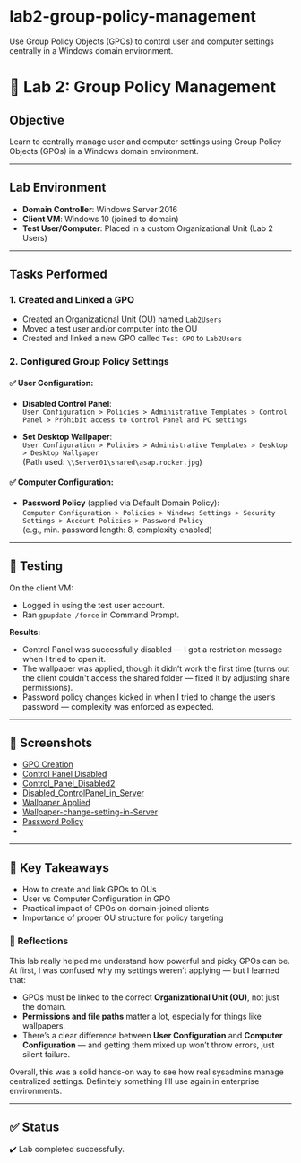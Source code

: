 # lab2-group-policy-management
Use Group Policy Objects (GPOs) to control user and computer settings centrally in a Windows domain environment.
# 🧪 Lab 2: Group Policy Management

## Objective
Learn to centrally manage user and computer settings using Group Policy Objects (GPOs) in a Windows domain environment.

---

## Lab Environment
- **Domain Controller**: Windows Server 2016
- **Client VM**: Windows 10 (joined to domain)
- **Test User/Computer**: Placed in a custom Organizational Unit (Lab 2 Users)

---

## Tasks Performed

### 1. Created and Linked a GPO
- Created an Organizational Unit (OU) named `Lab2Users`
- Moved a test user and/or computer into the OU
- Created and linked a new GPO called `Test GPO` to `Lab2Users`

### 2. Configured Group Policy Settings
#### ✅ User Configuration:
- **Disabled Control Panel**:  
  `User Configuration > Policies > Administrative Templates > Control Panel > Prohibit access to Control Panel and PC settings`

- **Set Desktop Wallpaper**:  
  `User Configuration > Policies > Administrative Templates > Desktop > Desktop Wallpaper`  
  (Path used: `\\Server01\shared\asap.rocker.jpg`)

#### ✅ Computer Configuration:
- **Password Policy** (applied via Default Domain Policy):  
  `Computer Configuration > Policies > Windows Settings > Security Settings > Account Policies > Password Policy`  
  (e.g., min. password length: 8, complexity enabled)

---

## 🧪 Testing
On the client VM:

- Logged in using the test user account.
- Ran `gpupdate /force` in Command Prompt.

**Results:**

- Control Panel was successfully disabled — I got a restriction message when I tried to open it.
- The wallpaper was applied, though it didn’t work the first time (turns out the client couldn't access the shared folder — fixed it by adjusting share permissions).
- Password policy changes kicked in when I tried to change the user’s password — complexity was enforced as expected.

---

## 📸 Screenshots

- [GPO Creation](screenshots1/newOrganisationalUnit.png)
- [Control Panel Disabled](screenshots1/ControlPanelDisabled.png)
- [Control_Panel_Disabled2](screenshots1/ControlPanelDisabled2.png)
- [Disabled_ControlPanel_in_Server](screenshots1/implyingDisableControlPanel.png)
- [Wallpaper Applied](screenshots1/WallpaperChanged.png)
- [Wallpaper-change-setting-in-Server](screenshots1/Wallpaper-change-setting-in-server.png)
- [Password Policy](screenshots1/PasswordPolicyEnforced.png)
- 

---

## 📘 Key Takeaways

- How to create and link GPOs to OUs
- User vs Computer Configuration in GPO
- Practical impact of GPOs on domain-joined clients
- Importance of proper OU structure for policy targeting

### 💭 Reflections

This lab really helped me understand how powerful and picky GPOs can be. At first, I was confused why my settings weren’t applying — but I learned that:

- GPOs must be linked to the correct **Organizational Unit (OU)**, not just the domain.
- **Permissions and file paths** matter a lot, especially for things like wallpapers.
- There’s a clear difference between **User Configuration** and **Computer Configuration** — and getting them mixed up won’t throw errors, just silent failure.

Overall, this was a solid hands-on way to see how real sysadmins manage centralized settings. Definitely something I’ll use again in enterprise environments.

---

## ✅ Status
✔️ Lab completed successfully.
